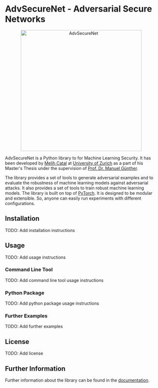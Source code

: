 # AdvSecureNet - Adversarial Secure Networks

<p align="center">
  <img src="https://drive.switch.ch/index.php/s/DAaKZEh9OeuvTEQ/download" alt="AdvSecureNet" width="400" />
</p>

AdvSecureNet is a Python library to for Machine Learning Security. It has been developed by [Melih Catal](https://github.com/melihcatal) at [University of Zurich](https://www.uzh.ch/en.html) as a part of his Master's Thesis under the supervision of [Prof. Dr. Manuel Günther](https://www.ifi.uzh.ch/en/aiml/people/guenther.html).

The library provides a set of tools to generate adversarial examples and to evaluate the robustness of machine learning models against adversarial attacks. It also provides a set of tools to train robust machine learning models. The library is built on top of [PyTorch](https://pytorch.org/). It is designed to be modular and extensible. So, anyone can easily run experiments with different configurations.

## Installation

TODO: Add installation instructions

## Usage

TODO: Add usage instructions

### Command Line Tool

TODO: Add command line tool usage instructions

### Python Package

TODO: Add python package usage instructions

### Further Examples

TODO: Add further examples

## License

TODO: Add license

## Further Information

Further information about the library can be found in the [documentation](http://melihcatal.github.io/advsecurenet/).
